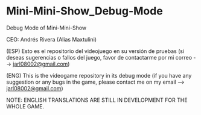 # Mini-Mini-Show_Debug-Mode
Debug Mode of Mini-Mini-Show

CEO: Andrés Rivera (Alias Maxtulini)

(ESP) Esto es el repositorio del videojuego en su versión de pruebas (si deseas sugerencias o fallos del juego, favor de contactarme por mi correo --> jarl08002@gmail.com)

(ENG) This is the videogame repository in its debug mode (if you have any suggestion or any bugs in the game, please contact me on my email --> jarl08002@gmail.com)

NOTE: ENGLISH TRANSLATIONS ARE STILL IN DEVELOPMENT FOR THE WHOLE GAME.
